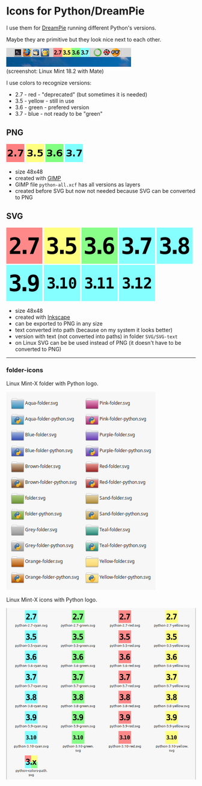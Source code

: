 # Icons for Python/DreamPie

I use them for [DreamPie](http://www.dreampie.org/) running different Python's versions.

Maybe they are primitive but they look nice next to each other.

![#1](screenshots/image-1.png?raw=true)   
(screenshot: Linux Mint 18.2 with Mate)

I use colors to recognize versions: 

- 2.7 - red - "deprecated" (but sometimes it is needed)
- 3.5 - yellow - still in use
- 3.6 - green - prefered version
- 3.7 - blue - not ready to be "green"

## PNG

![python-2.7.png](PNG/python-2.7.png?raw=true) ![python-3.5.png](PNG/python-3.5.png?raw=true) ![python-3.6.png](PNG/python-3.6.png?raw=true)  ![python-3.7.png](PNG/python-3.7.png?raw=true) 

- size 48x48 
- created with [GIMP](https://www.gimp.org/)
- GIMP file `python-all.xcf` has all versions as layers
- created before SVG but now not needed because SVG can be converted to PNG

## SVG 

![python-2.7.svg](SVG/python-2.7.svg) ![python-3.5.svg](SVG/python-3.5.svg) ![python-3.6.svg](SVG/python-3.6.svg) ![python-3.7.svg](SVG/python-3.7.svg) ![python-3.8.svg](SVG/python-3.8.svg) ![python-3.9.svg](SVG/python-3.9.svg) ![python-3.10.svg](SVG/python-3.10.svg) ![python-3.11.svg](SVG/python-3.11.svg) ![python-3.12.svg](SVG/python-3.12.svg) 

- size 48x48 
- created with [Inkscape](https://inkscape.org/)
- can be exported to PNG in any size
- text converted into path (because on my system it looks better)
- version with text (not converted into paths) in folder `SVG/SVG-text`
- on Linux SVG can be be used instead of PNG (it doesn't have to be converted to PNG)

---

### folder-icons

Linux Mint-X folder with Python logo.

![#1](screenshots/folder-icons.png?raw=true) 

Linux Mint-X icons with Python logo.

![#2](screenshots/python-icons.png?raw=true) 



